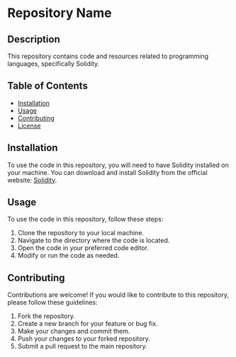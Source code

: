 # Repository Name

## Description

This repository contains code and resources related to programming languages, specifically Solidity.

## Table of Contents

- [Installation](#installation)
- [Usage](#usage)
- [Contributing](#contributing)
- [License](#license)

## Installation

To use the code in this repository, you will need to have Solidity installed on your machine. You can download and install Solidity from the official website: [Solidity](https://soliditylang.org/).

## Usage

To use the code in this repository, follow these steps:

1. Clone the repository to your local machine.
2. Navigate to the directory where the code is located.
3. Open the code in your preferred code editor.
4. Modify or run the code as needed.

## Contributing

Contributions are welcome! If you would like to contribute to this repository, please follow these guidelines:

1. Fork the repository.
2. Create a new branch for your feature or bug fix.
3. Make your changes and commit them.
4. Push your changes to your forked repository.
5. Submit a pull request to the main repository.
